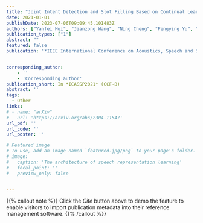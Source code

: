 ```yaml
---
title: "Joint Intent Detection and Slot Filling Based on Continual Learning Model"
date: 2021-01-01
publishDate: 2023-07-06T09:09:45.101483Z
authors: ["Yanfei Hui", "Jianzong Wang", "Ning Cheng", "Fengying Yu", "Tianbo Wu", "Jing Xiao"]
publication_types: ["1"]
abstract: ""
featured: false
publication: "*IEEE International Conference on Acoustics, Speech and Signal Processing*"


corresponding_author:
    - ''
    - 'Corresponding author'
publication_short: In *ICASSP2021* (CCF-B)
abstract: ''
tags:
  - Other
links:
# - name: "arXiv"
#   url: 'https://arxiv.org/abs/2304.11547'
url_pdf: ''
url_code: ''
url_poster: ''

# Featured image
# To use, add an image named `featured.jpg/png` to your page's folder.
# image:
#   caption: 'The architecture of speech representation learning'
#   focal_point: ''
#   preview_only: false


---
```


{{% callout note %}}
Click the _Cite_ button above to demo the feature to enable visitors to import publication metadata into their reference management software.
{{% /callout %}}



